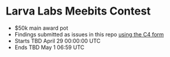 # Larva Labs Meebits Contest
- $50k main award pot
- Findings submitted as issues in this repo [using the C4 form](https://c4-redacted.netlify.app/)
- Starts TBD April 29 00:00:00 UTC
- Ends TBD May 1 06:59 UTC
